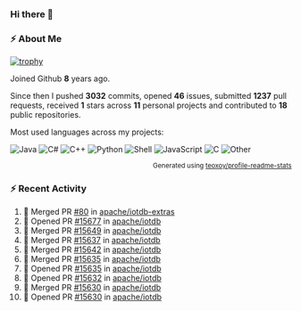 ### Hi there 👋

### :zap: About Me

[![trophy](https://github-profile-trophy.vercel.app/?username=HTHou&theme=onedark)](https://github.com/ryo-ma/github-profile-trophy)
   
Joined Github **8** years ago.

Since then I pushed **3032** commits, opened **46** issues, submitted **1237** pull requests, received **1** stars across **11** personal projects and contributed to **18** public repositories.

Most used languages across my projects:

![Java](https://img.shields.io/static/v1?style=flat-square&label=%E2%A0%80&color=555&labelColor=%23b07219&message=Java%EF%B8%B189.3%25)
![C#](https://img.shields.io/static/v1?style=flat-square&label=%E2%A0%80&color=555&labelColor=%23178600&message=C%23%EF%B8%B13.9%25)
![C++](https://img.shields.io/static/v1?style=flat-square&label=%E2%A0%80&color=555&labelColor=%23f34b7d&message=C%2B%2B%EF%B8%B12.7%25)
![Python](https://img.shields.io/static/v1?style=flat-square&label=%E2%A0%80&color=555&labelColor=%233572A5&message=Python%EF%B8%B10.7%25)
![Shell](https://img.shields.io/static/v1?style=flat-square&label=%E2%A0%80&color=555&labelColor=%2389e051&message=Shell%EF%B8%B10.7%25)
![JavaScript](https://img.shields.io/static/v1?style=flat-square&label=%E2%A0%80&color=555&labelColor=%23f1e05a&message=JavaScript%EF%B8%B10.5%25)
![C](https://img.shields.io/static/v1?style=flat-square&label=%E2%A0%80&color=555&labelColor=%23555555&message=C%EF%B8%B10.4%25)
![Other](https://img.shields.io/static/v1?style=flat-square&label=%E2%A0%80&color=555&labelColor=%23ededed&message=Other%EF%B8%B11.4%25)

<p align="right"><sub>Generated using <a href="https://github.com/marketplace/actions/profile-readme-stats">teoxoy/profile-readme-stats</a></sub></p>


<!--![](https://github.com/HTHou/HTHou/blob/output/github-contribution-grid-snake.svg)-->

<!--![Haonan Hou's github stats](https://github-readme-stats.vercel.app/api?username=HTHou&count_private=true&show_icons=true&theme=onedark)-->

<!--![Haonan Hou's wakatime stats](https://github-readme-stats.vercel.app/api/wakatime?username=HTHou&layout=compact&theme=onedark)-->

<!--![Top Langs](https://github-readme-stats.vercel.app/api/top-langs/?username=HTHou&theme=onedark&layout=compact)-->

### :zap: Recent Activity
<!--START_SECTION:activity-->
1. 🎉 Merged PR [#80](https://github.com/apache/iotdb-extras/pull/80) in [apache/iotdb-extras](https://github.com/apache/iotdb-extras)
2. 💪 Opened PR [#15677](https://github.com/apache/iotdb/pull/15677) in [apache/iotdb](https://github.com/apache/iotdb)
3. 🎉 Merged PR [#15649](https://github.com/apache/iotdb/pull/15649) in [apache/iotdb](https://github.com/apache/iotdb)
4. 🎉 Merged PR [#15637](https://github.com/apache/iotdb/pull/15637) in [apache/iotdb](https://github.com/apache/iotdb)
5. 🎉 Merged PR [#15642](https://github.com/apache/iotdb/pull/15642) in [apache/iotdb](https://github.com/apache/iotdb)
6. 🎉 Merged PR [#15635](https://github.com/apache/iotdb/pull/15635) in [apache/iotdb](https://github.com/apache/iotdb)
7. 💪 Opened PR [#15635](https://github.com/apache/iotdb/pull/15635) in [apache/iotdb](https://github.com/apache/iotdb)
8. 💪 Opened PR [#15632](https://github.com/apache/iotdb/pull/15632) in [apache/iotdb](https://github.com/apache/iotdb)
9. 🎉 Merged PR [#15630](https://github.com/apache/iotdb/pull/15630) in [apache/iotdb](https://github.com/apache/iotdb)
10. 💪 Opened PR [#15630](https://github.com/apache/iotdb/pull/15630) in [apache/iotdb](https://github.com/apache/iotdb)
<!--END_SECTION:activity-->

<!--
**HTHou/HTHou** is a ✨ _special_ ✨ repository because its `README.md` (this file) appears on your GitHub profile.

Here are some ideas to get you started:

- 🔭 I’m currently working on ...
- 🌱 I’m currently learning ...
- 👯 I’m looking to collaborate on ...
- 🤔 I’m looking for help with ...
- 💬 Ask me about ...
- 📫 How to reach me: ...
- 😄 Pronouns: ...
- ⚡ Fun fact: ...
-->
